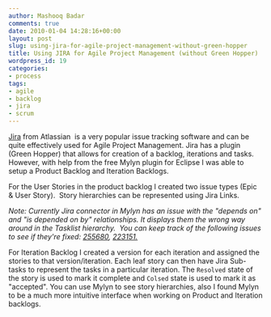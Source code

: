 ```yaml
---
author: Mashooq Badar
comments: true
date: 2010-01-04 14:28:16+00:00
layout: post
slug: using-jira-for-agile-project-management-without-green-hopper
title: Using JIRA for Agile Project Management (without Green Hopper)
wordpress_id: 19
categories:
- process
tags:
- agile
- backlog
- jira
- scrum
---
```


[Jira](http://www.atlassian.com/software/jira/) from Atlassian  is a very popular issue tracking software and can be quite effectively used for Agile Project Management. Jira has a plugin (Green Hopper) that allows for creation of a backlog, iterations and tasks.  However, with help from the free Mylyn plugin for Eclipse I was able to setup a Product Backlog and Iteration Backlogs.

For the User Stories in the product backlog I created two issue types (Epic & User Story).  Story hierarchies can be represented using Jira Links.

_Note: Currently Jira connector in Mylyn has an issue with the "depends on" and "is depended on by" relationships. It displays them the wrong way around in the Tasklist hierarchy.  You can keep track of the following issues to see if they're fixed: [255680](https://bugs.eclipse.org/bugs/show_bug.cgi?id=255680), [223151.](https://bugs.eclipse.org/bugs/show_bug.cgi?id=223151)_

For Iteration Backlog I created a version for each iteration and assigned the stories to that version/iteration. Each leaf story can then have Jira Sub-tasks to represent the tasks in a particular iteration. The `Resolved` state of the story is used to mark it complete and `Colsed` state is used to mark it as "accepted". You can use Mylyn to see story hierarchies, also I found Mylyn to be a much more intuitive interface when working on Product and Iteration backlogs.
